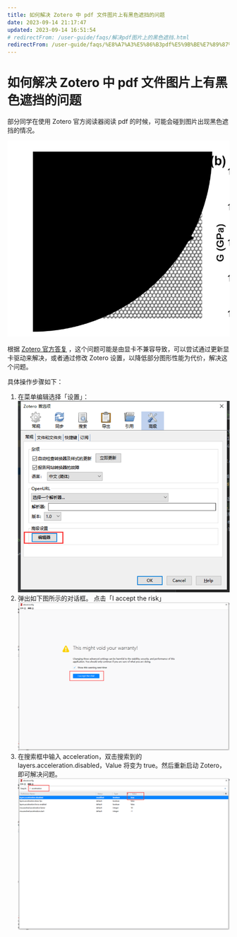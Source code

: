 ```yaml
---
title: 如何解决 Zotero 中 pdf 文件图片上有黑色遮挡的问题
date: 2023-09-14 21:17:47
updated: 2023-09-14 16:51:54
# redirectFrom: /user-guide/faqs/解决pdf图片上的黑色遮挡.html
redirectFrom: /user-guide/faqs/%E8%A7%A3%E5%86%B3pdf%E5%9B%BE%E7%89%87%E4%B8%8A%E7%9A%84%E9%BB%91%E8%89%B2%E9%81%AE%E6%8C%A1.html
---
```


# 如何解决 Zotero 中 pdf 文件图片上有黑色遮挡的问题

部分同学在使用 Zotero 官方阅读器阅读 pdf 的时候，可能会碰到图片出现黑色遮挡的情况。

![黑色遮挡](../../assets/images/zotero-黑色遮挡.png)

根据 [Zotero 官方答复](https://forums.zotero.org/discussion/97306/black-shade-on-the-figures-when-opening-pdf-by-zotero-report-id-942401037) ，这个问题可能是由显卡不兼容导致，可以尝试通过更新显卡驱动来解决，或者通过修改 Zotero 设置，以降低部分图形性能为代价，解决这个问题。

具体操作步骤如下：

1. 在菜单编辑选择「设置」：
   ![编辑器](../../assets/images/zotero-编辑器.png)
1. 弹出如下图所示的对话框。
   点击「I accept the risk」
   ![同意承担风险](../../assets/images/zotero-我同意承担风险.png)
1. 在搜索框中输入 acceleration，双击搜索到的 layers.acceleration.disabled，Value 将变为 true。然后重新启动 Zotero，即可解决问题。
   ![将 layers.acceleration.disabled 设置为 true](../../assets/images/zotero-layers.acceleration.disabled.png)
